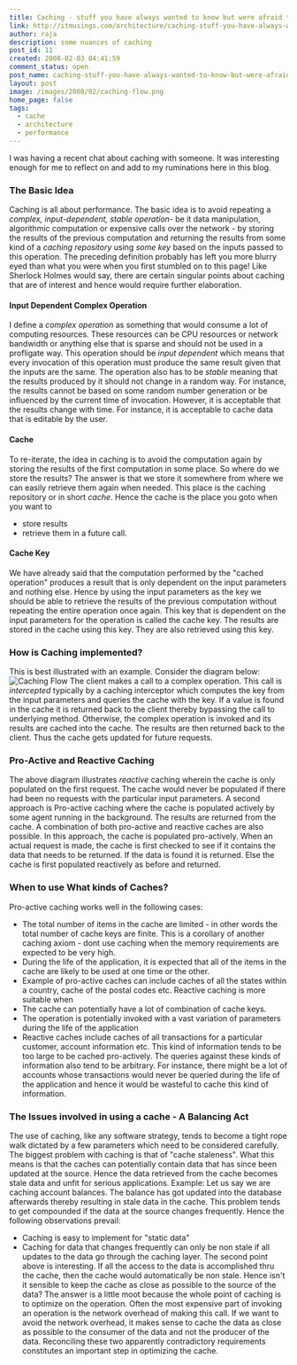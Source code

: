 ```yaml
---
title: Caching - stuff you have always wanted to know but were afraid to ask
link: http://itmusings.com/architecture/caching-stuff-you-have-always-wanted-to-know-but-were-afraid-to-ask
author: raja
description: some nuances of caching
post_id: 11
created: 2008-02-03 04:41:59
comment_status: open
post_name: caching-stuff-you-have-always-wanted-to-know-but-were-afraid-to-ask
layout: post
image: /images/2008/02/caching-flow.png
home_page: false
tags:
  - cache
  - architecture
  - performance
---
```


I was having a recent chat about caching with someone. It was interesting enough for me to reflect on and add to my ruminations here in this blog. 

### The Basic Idea

Caching is all about performance. The basic idea is to avoid repeating a _complex, input-dependent, stable operation_\- be it data manipulation, algorithmic computation or expensive calls over the network - by storing the results of the previous computation and returning the results from some kind of a _caching repository_ using _some key_ based on the inputs passed to this operation. The preceding definition probably has left you more blurry eyed than what you were when you first stumbled on to this page! Like Sherlock Holmes would say, there are certain singular points about caching that are of interest and hence would require further elaboration. 

#### Input Dependent Complex Operation

I define a _complex operation_ as something that would consume a lot of computing resources. These resources can be CPU resources or network bandwidth or anything else that is sparse and should not be used in a profligate way. This operation should be _input dependent_ which means that every invocation of this operation must produce the same result given that the inputs are the same. The operation also has to be _stable_ meaning that the results produced by it should not change in a random way. For instance, the results cannot be based on some random number generation or be influenced by the current time of invocation. However, it is acceptable that the results change with time. For instance, it is acceptable to cache data that is editable by the user. 

#### Cache

To re-iterate, the idea in caching is to avoid the computation again by storing the results of the first computation in some place. So where do we store the results? The answer is that we store it somewhere from where we can easily retrieve them again when needed. This place is the caching repository or in short _cache_. Hence the cache is the place you goto when you want to 

  * store results
  * retrieve them in a future call.

#### Cache Key

We have already said that the computation performed by the "cached operation" produces a result that is only dependent on the input parameters and nothing else. Hence by using the input parameters as the key we should be able to retrieve the results of the previous computation without repeating the entire operation once again. This key that is dependent on the input parameters for the operation is called the cache key. The results are stored in the cache using this key. They are also retrieved using this key. 

### How is Caching implemented?

This is best illustrated with an example. Consider the diagram below: ![Caching Flow](/images/uploads/2008/02/caching-flow.png) The client makes a call to a complex operation. This call is _intercepted_ typically by a caching interceptor which computes the key from the input parameters and queries the cache with the key. If a value is found in the cache it is returned back to the client thereby bypassing the call to underlying method. Otherwise, the complex operation is invoked and its results are cached into the cache. The results are then returned back to the client. Thus the cache gets updated for future requests. 

### Pro-Active and Reactive Caching

The above diagram illustrates _reactive_ caching wherein the cache is only populated on the first request. The cache would never be populated if there had been no requests with the particular input parameters. A second approach is Pro-active caching where the cache is populated actively by some agent running in the background. The results are returned from the cache. A combination of both pro-active and reactive caches are also possible. In this approach, the cache is populated pro-actively. When an actual request is made, the cache is first checked to see if it contains the data that needs to be returned. If the data is found it is returned. Else the cache is first populated reactively as before and returned. 

### When to use What kinds of Caches?

Pro-active caching works well in the following cases: 

  * The total number of items in the cache are limited - in other words the total number of cache keys are finite. This is a corollary of another caching axiom - dont use caching when the memory requirements are expected to be very high.
  * During the life of the application, it is expected that all of the items in the cache are likely to be used at one time or the other.
  * Example of pro-active caches can include caches of all the states within a country, cache of the postal codes etc.
Reactive caching is more suitable when 
  * The cache can potentially have a lot of combination of cache keys.
  * The operation is potentially invoked with a vast variation of parameters during the life of the application
  * Reactive caches include caches of all transactions for a particular customer, account information etc. This kind of information tends to be too large to be cached pro-actively. The queries against these kinds of information also tend to be arbitrary. For instance, there might be a lot of accounts whose transactions would never be queried during the life of the application and hence it would be wasteful to cache this kind of information.

### The Issues involved in using a cache - A Balancing Act

The use of caching, like any software strategy, tends to become a tight rope walk dictated by a few parameters which need to be considered carefully. The biggest problem with caching is that of "cache staleness". What this means is that the caches can potentially contain data that has since been updated at the source. Hence the data retrieved from the cache becomes stale data and unfit for serious applications. Example: Let us say we are caching account balances. The balance has got updated into the database afterwards thereby resulting in stale data in the cache. This problem tends to get compounded if the data at the source changes frequently. Hence the following observations prevail: 

  * Caching is easy to implement for "static data"
  * Caching for data that changes frequently can only be non stale if all updates to the data go through the caching layer.
The second point above is interesting. If all the access to the data is accomplished thru the cache, then the cache would automatically be non stale. Hence isn't it sensible to keep the cache as close as possible to the source of the data? The answer is a little moot because the whole point of caching is to optimize on the operation. Often the most expensive part of invoking an operation is the network overhead of making this call. If we want to avoid the network overhead, it makes sense to cache the data as close as possible to the consumer of the data and not the producer of the data. Reconciling these two apparently contradictory requirements constitutes an important step in optimizing the cache. 


